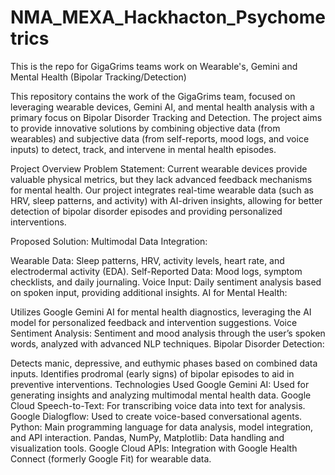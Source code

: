 # NMA_MEXA_Hackhacton_Psychometrics
This is the repo for GigaGrims teams work on Wearable's, Gemini and Mental Health (Bipolar Tracking/Detection)

This repository contains the work of the GigaGrims team, focused on leveraging wearable devices, Gemini AI, and mental health analysis with a primary focus on Bipolar Disorder Tracking and Detection. The project aims to provide innovative solutions by combining objective data (from wearables) and subjective data (from self-reports, mood logs, and voice inputs) to detect, track, and intervene in mental health episodes.

Project Overview
Problem Statement:
Current wearable devices provide valuable physical metrics, but they lack advanced feedback mechanisms for mental health. Our project integrates real-time wearable data (such as HRV, sleep patterns, and activity) with AI-driven insights, allowing for better detection of bipolar disorder episodes and providing personalized interventions.

Proposed Solution:
Multimodal Data Integration:

Wearable Data: Sleep patterns, HRV, activity levels, heart rate, and electrodermal activity (EDA).
Self-Reported Data: Mood logs, symptom checklists, and daily journaling.
Voice Input: Daily sentiment analysis based on spoken input, providing additional insights.
AI for Mental Health:

Utilizes Google Gemini AI for mental health diagnostics, leveraging the AI model for personalized feedback and intervention suggestions.
Voice Sentiment Analysis: Sentiment and mood analysis through the user’s spoken words, analyzed with advanced NLP techniques.
Bipolar Disorder Detection:

Detects manic, depressive, and euthymic phases based on combined data inputs.
Identifies prodromal (early signs) of bipolar episodes to aid in preventive interventions.
Technologies Used
Google Gemini AI: Used for generating insights and analyzing multimodal mental health data.
Google Cloud Speech-to-Text: For transcribing voice data into text for analysis.
Google Dialogflow: Used to create voice-based conversational agents.
Python: Main programming language for data analysis, model integration, and API interaction.
Pandas, NumPy, Matplotlib: Data handling and visualization tools.
Google Cloud APIs: Integration with Google Health Connect (formerly Google Fit) for wearable data.

